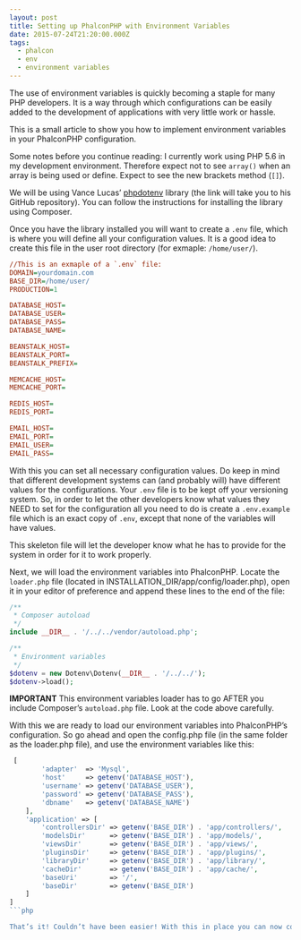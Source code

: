 ```yaml
---
layout: post
title: Setting up PhalconPHP with Environment Variables
date: 2015-07-24T21:20:00.000Z
tags:
  - phalcon
  - env
  - environment variables
---
```

The use of environment variables is quickly becoming a staple for many PHP developers. It is a way through which configurations can be easily added to the development of applications with very little work or hassle.

This is a small article to show you how to implement environment variables in your PhalconPHP configuration.

Some notes before you continue reading: I currently work using PHP 5.6 in my development environment. Therefore expect not to see `array()` when an array is being used or define. Expect to see the new brackets method (`[]`).

We will be using Vance Lucas’ [phpdotenv](https://github.com/vlucas/phpdotenv) library (the link will take you to his GitHub repository). You can follow the instructions for installing the library using Composer.

Once you have the library installed you will want to create a `.env` file, which is where you will define all your configuration values. It is a good idea to create this file in the user root directory (for exmaple: `/home/user/`).

```ini
//This is an exmaple of a `.env` file:
DOMAIN=yourdomain.com
BASE_DIR=/home/user/
PRODUCTION=1

DATABASE_HOST=
DATABASE_USER=
DATABASE_PASS=
DATABASE_NAME=

BEANSTALK_HOST=
BEANSTALK_PORT=
BEANSTALK_PREFIX=

MEMCACHE_HOST=
MEMCACHE_PORT=

REDIS_HOST=
REDIS_PORT=

EMAIL_HOST=
EMAIL_PORT=
EMAIL_USER=
EMAIL_PASS=
```

With this you can set all necessary configuration values. Do keep in mind that different development systems can (and probably will) have different values for the configurations. Your `.env` file is to be kept off your versioning system. So, in order to let the other developers know what values they NEED to set for the configuration all you need to do is create a `.env.example` file which is an exact copy of `.env`, except that none of the variables will have values.

This skeleton file will let the developer know what he has to provide for the system in order for it to work properly.

Next, we will load the environment variables into PhalconPHP. Locate the `loader.php` file (located in INSTALLATION_DIR/app/config/loader.php), open it in your editor of preference and append these lines to the end of the file:

```php
/**
 * Composer autoload
 */
include __DIR__ . '/../../vendor/autoload.php';

/**
 * Environment variables
 */
$dotenv = new Dotenv\Dotenv(__DIR__ . '/../../');
$dotenv->load();
```

**IMPORTANT** This environment variables loader has to go AFTER you include Composer’s `autoload.php` file. Look at the code above carefully.

With this we are ready to load our environment variables into PhalconPHP’s configuration. So go ahead and open the config.php file (in the same folder as the loader.php file), and use the environment variables like this:

```php
 [
        'adapter'  => 'Mysql',
        'host'     => getenv('DATABASE_HOST'),
        'username' => getenv('DATABASE_USER'),
        'password' => getenv('DATABASE_PASS'),
        'dbname'   => getenv('DATABASE_NAME')
    ],
    'application' => [
        'controllersDir' => getenv('BASE_DIR') . 'app/controllers/',
        'modelsDir'      => getenv('BASE_DIR') . 'app/models/',
        'viewsDir'       => getenv('BASE_DIR') . 'app/views/',
        'pluginsDir'     => getenv('BASE_DIR') . 'app/plugins/',
        'libraryDir'     => getenv('BASE_DIR') . 'app/library/',
        'cacheDir'       => getenv('BASE_DIR') . 'app/cache/',
        'baseUri'        => '/',
        'baseDir'        => getenv('BASE_DIR')
    ]
]
```php

That’s it! Couldn’t have been easier! With this in place you can now commit ALL project files without having to worry for the configurations the different systems need.
